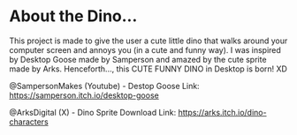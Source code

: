 # About the Dino...

This project is made to give the user a cute little dino that walks around your computer screen and annoys you (in a cute and funny way). I was inspired by Desktop Goose made by Samperson and amazed by the cute sprite made by Arks. Henceforth..., this CUTE FUNNY DINO in Desktop is born! XD


@SampersonMakes (Youtube) - Destop Goose Link: https://samperson.itch.io/desktop-goose

@ArksDigital (X) - Dino Sprite Download Link: https://arks.itch.io/dino-characters
